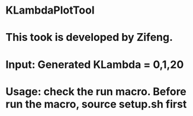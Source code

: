 # KLambdaPlotTool
# This took is developed by Zifeng.
# Input: Generated KLambda = 0,1,20
# Usage: check the run macro. Before run the macro, source setup.sh first
